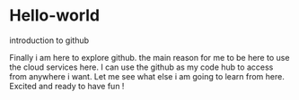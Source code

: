 
# Hello-world
introduction to github


Finally i am here to explore github. the main reason for me to be here to use the cloud services here. I can use the github as my code hub to access from anywhere i want. Let me see what else i am going to learn from here. Excited and ready to have fun !
